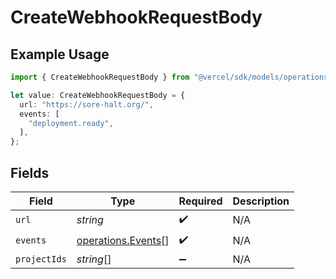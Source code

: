 # CreateWebhookRequestBody

## Example Usage

```typescript
import { CreateWebhookRequestBody } from "@vercel/sdk/models/operations/createwebhook.js";

let value: CreateWebhookRequestBody = {
  url: "https://sore-halt.org/",
  events: [
    "deployment.ready",
  ],
};
```

## Fields

| Field                                                    | Type                                                     | Required                                                 | Description                                              |
| -------------------------------------------------------- | -------------------------------------------------------- | -------------------------------------------------------- | -------------------------------------------------------- |
| `url`                                                    | *string*                                                 | :heavy_check_mark:                                       | N/A                                                      |
| `events`                                                 | [operations.Events](../../models/operations/events.md)[] | :heavy_check_mark:                                       | N/A                                                      |
| `projectIds`                                             | *string*[]                                               | :heavy_minus_sign:                                       | N/A                                                      |